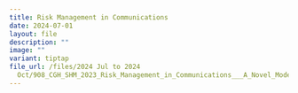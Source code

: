 ```yaml
---
title: Risk Management in Communications
date: 2024-07-01
layout: file
description: ""
image: ""
variant: tiptap
file_url: /files/2024 Jul to 2024
  Oct/908_CGH_SHM_2023_Risk_Management_in_Communications___A_Novel_Model_for_Training_with_a_Focus_on_Open_Sharing_in_a_Safe_Learning.pdf
---
```

